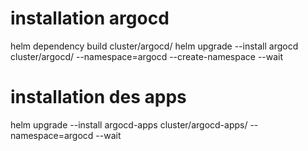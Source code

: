# installation argocd
helm dependency build cluster/argocd/
helm upgrade --install argocd cluster/argocd/ --namespace=argocd --create-namespace --wait

# installation des apps
helm upgrade --install argocd-apps cluster/argocd-apps/ --namespace=argocd --wait